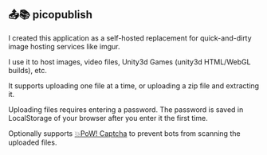 ## 📤📚 picopublish

I created this application as a self-hosted replacement for quick-and-dirty image hosting services like imgur.

I use it to host images, video files, Unity3d Games (unity3d HTML/WebGL builds), etc.

It supports uploading one file at a time, or uploading a zip file and extracting it.

Uploading files requires entering a password. The password is saved in LocalStorage of your browser after you enter it the first time.

Optionally supports [💥PoW! Captcha](https://git.sequentialread.com/forest/pow-captcha) to prevent bots from scanning the uploaded files. 

